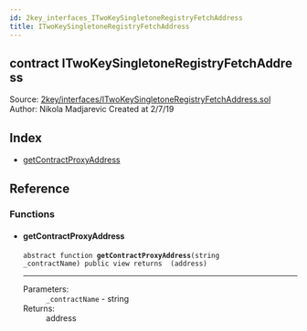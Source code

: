 ```yaml
---
id: 2key_interfaces_ITwoKeySingletoneRegistryFetchAddress
title: ITwoKeySingletoneRegistryFetchAddress
---
```


<div class="contract-doc"><div class="contract"><h2 class="contract-header"><span class="contract-kind">contract</span> ITwoKeySingletoneRegistryFetchAddress</h2><div class="source">Source: <a href="git+https://github.com/2keynet/web3-alpha/blob/v0.0.3/contracts/2key/interfaces/ITwoKeySingletoneRegistryFetchAddress.sol" target="_blank">2key/interfaces/ITwoKeySingletoneRegistryFetchAddress.sol</a></div><div class="author">Author: Nikola Madjarevic Created at 2/7/19</div></div><div class="index"><h2>Index</h2><ul><li><a href="2key_interfaces_ITwoKeySingletoneRegistryFetchAddress.html#getContractProxyAddress">getContractProxyAddress</a></li></ul></div><div class="reference"><h2>Reference</h2><div class="functions"><h3>Functions</h3><ul><li><div class="item function"><span id="getContractProxyAddress" class="anchor-marker"></span><h4 class="name">getContractProxyAddress</h4><div class="body"><code class="signature"><span>abstract </span>function <strong>getContractProxyAddress</strong><span>(string _contractName) </span><span>public </span><span>view </span><span>returns  (address) </span></code><hr/><dl><dt><span class="label-parameters">Parameters:</span></dt><dd><div><code>_contractName</code> - string</div></dd><dt><span class="label-return">Returns:</span></dt><dd>address</dd></dl></div></div></li></ul></div></div></div>
